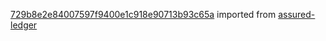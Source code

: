 [729b8e2e84007597f9400e1c918e90713b93c65a](https://github.com/insolar/assured-ledger/commit/729b8e2e84007597f9400e1c918e90713b93c65a) imported from [assured-ledger](https://github.com/insolar/assured-ledger)
